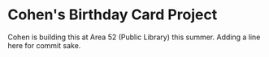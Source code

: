 # Cohen's Birthday Card Project

Cohen is building this at Area 52 (Public Library) this summer.
Adding a line here for commit sake.
